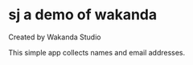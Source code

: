 sj a demo of wakanda
==

Created by Wakanda Studio

This simple app collects names and email addresses.

